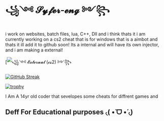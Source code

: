 # ꧁༺ 𝓢𝔂𝓯𝓮𝓻-𝓮𝓷𝓰 ༻꧂


i work on websites, batch files, lua, C++, Dll and i think thats it i am currently working on a cs2 cheat that is for windows that is a aimbot and thats it ill add it to github soon! Its a internal and will have its own injector, and i am making a external!

[![꧁༺ 𝓔𝔁𝓽𝓮𝓻𝓷𝓪𝓵 (𝓬𝓼2) ༻꧂](https://github.com/SYFER-eng/Counter_Strike_Helper-External)

<a href="https://github.com/Syfer-eng"><img src="https://streak-stats.demolab.com?user=SYFER-eng&theme=burnt-neon" alt="GitHub Streak" /></a>

[![trophy](https://github-profile-trophy.vercel.app/?username=SYFER-eng&theme=matrix)](https://github.com/Syfer-eng)

I Am A 14yr old coder that sevelopes some cheats for diffrent games and 

## Deff For Educational purposes ৻(  •̀ ᗜ •́  ৻)
